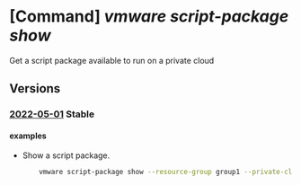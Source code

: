 # [Command] _vmware script-package show_

Get a script package available to run on a private cloud

## Versions

### [2022-05-01](/Resources/mgmt-plane/L3N1YnNjcmlwdGlvbnMve30vcmVzb3VyY2Vncm91cHMve30vcHJvdmlkZXJzL21pY3Jvc29mdC5hdnMvcHJpdmF0ZWNsb3Vkcy97fS9zY3JpcHRwYWNrYWdlcy97fQ==/2022-05-01.xml) **Stable**

<!-- mgmt-plane /subscriptions/{}/resourcegroups/{}/providers/microsoft.avs/privateclouds/{}/scriptpackages/{} 2022-05-01 -->

#### examples

- Show a script package.
    ```bash
        vmware script-package show --resource-group group1 --private-cloud cloud1 --name package1
    ```
